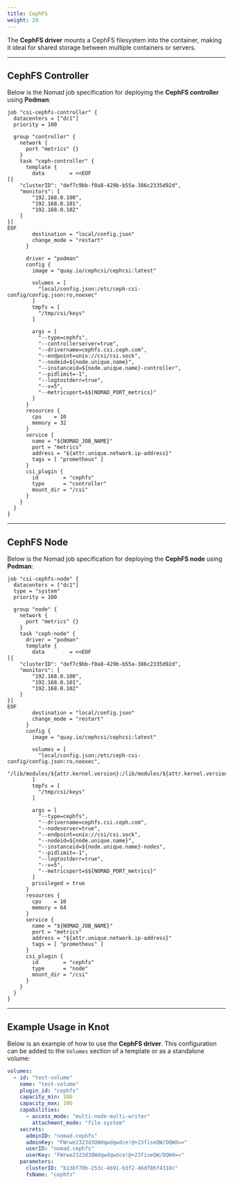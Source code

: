 ```yaml
---
title: CephFS
weight: 20
---
```


The **CephFS driver** mounts a CephFS filesystem into the container, making it ideal for shared storage between multiple containers or servers.

---

## CephFS Controller

Below is the Nomad job specification for deploying the **CephFS controller** using **Podman**:

```hcl {filename="csi-cephfs-controller.hcl"}
job "csi-cephfs-controller" {
  datacenters = ["dc1"]
  priority = 100

  group "controller" {
    network {
      port "metrics" {}
    }
    task "ceph-controller" {
      template {
        data        = <<EOF
[{
    "clusterID": "def7c9bb-f0a8-429b-b55a-386c2335d92d",
    "monitors": [
        "192.168.0.100",
        "192.168.0.101",
        "192.168.0.102"
    ]
}]
EOF
        destination = "local/config.json"
        change_mode = "restart"
      }

      driver = "podman"
      config {
        image = "quay.io/cephcsi/cephcsi:latest"

        volumes = [
          "local/config.json:/etc/ceph-csi-config/config.json:ro,noexec"
        ]
        tmpfs = [
          "/tmp/csi/keys"
        ]

        args = [
          "--type=cephfs",
          "--controllerserver=true",
          "--drivername=cephfs.csi.ceph.com",
          "--endpoint=unix://csi/csi.sock",
          "--nodeid=${node.unique.name}",
          "--instanceid=${node.unique.name}-controller",
          "--pidlimit=-1",
          "--logtostderr=true",
          "--v=5",
          "--metricsport=$${NOMAD_PORT_metrics}"
        ]
      }
      resources {
        cpu    = 10
        memory = 32
      }
      service {
        name = "${NOMAD_JOB_NAME}"
        port = "metrics"
        address = "${attr.unique.network.ip-address}"
        tags = [ "prometheus" ]
      }
      csi_plugin {
        id        = "cephfs"
        type      = "controller"
        mount_dir = "/csi"
      }
    }
  }
}
```

---

## CephFS Node

Below is the Nomad job specification for deploying the **CephFS node** using **Podman**:

```hcl {filename="csi-cephfs-node.hcl"}
job "csi-cephfs-node" {
  datacenters = ["dc1"]
  type = "system"
  priority = 100

  group "node" {
    network {
      port "metrics" {}
    }
    task "ceph-node" {
      driver = "podman"
      template {
        data        = <<EOF
[{
    "clusterID": "def7c9bb-f0a8-429b-b55a-386c2335d92d",
    "monitors": [
        "192.168.0.100",
        "192.168.0.101",
        "192.168.0.102"
    ]
}]
EOF
        destination = "local/config.json"
        change_mode = "restart"
      }
      config {
        image = "quay.io/cephcsi/cephcsi:latest"

        volumes = [
          "local/config.json:/etc/ceph-csi-config/config.json:ro,noexec",
          "/lib/modules/${attr.kernel.version}:/lib/modules/${attr.kernel.version}:ro"
        ]
        tmpfs = [
          "/tmp/csi/keys"
        ]

        args = [
          "--type=cephfs",
          "--drivername=cephfs.csi.ceph.com",
          "--nodeserver=true",
          "--endpoint=unix://csi/csi.sock",
          "--nodeid=${node.unique.name}",
          "--instanceid=${node.unique.name}-nodes",
          "--pidlimit=-1",
          "--logtostderr=true",
          "--v=5",
          "--metricsport=$${NOMAD_PORT_metrics}"
        ]
        privileged = true
      }
      resources {
        cpu    = 10
        memory = 64
      }
      service {
        name = "${NOMAD_JOB_NAME}"
        port = "metrics"
        address = "${attr.unique.network.ip-address}"
        tags = [ "prometheus" ]
      }
      csi_plugin {
        id        = "cephfs"
        type      = "node"
        mount_dir = "/csi"
      }
    }
  }
}
```

---

## Example Usage in Knot

Below is an example of how to use the **CephFS driver**. This configuration can be added to the `Volumes` section of a template or as a standalone volume:

```yaml
volumes:
  - id: "test-volume"
    name: "test-volume"
    plugin_id: "cephfs"
    capacity_min: 10G
    capacity_max: 10G
    capabilities:
      - access_mode: "multi-node-multi-writer"
        attachment_mode: "file-system"
    secrets:
      adminID: "nomad.cephfs"
      adminKey: "FWrwe2323d3QWdqwdqwdce!@+23fiseQW/DQWd=="
      userID: "nomad.cephfs"
      userKey: "FWrwe2323d3QWdqwdqwdce!@+23fiseQW/DQWd=="
    parameters:
      clusterID: "b13bf70b-253c-4691-b3f2-46df86f4318c"
      fsName: "cephfs"
```
